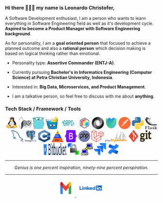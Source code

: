 ### Hi there 👋👋👋 my name is Leonardo Christofer,

A Software Development enthusiast, I am a person who wants to learn everything in Software Engineering field as well as it's development cycle. **Aspired to become a Product Manager with Software Engineering background**.

As for personality, I am a **goal oriented person** that focused to achieve a planned outcome and also a **rational person** which decision making is based on logical thinking rather than emotional.

- Personality type: **Assertive Commander (ENTJ-A)**.

- Currently pursuing **Bachelor's in Informatics Engineering (Computer Science) at Petra Christian University, Indonesia**.

- Interested in: **Big Data, Microservices, and Product Management**.

- I am a talkative person, so feel free to discuss with me about **anything**.

### Tech Stack / Framework / Tools

<p align="center">
    <img title="Linux" alt="Linux" src="https://raw.githubusercontent.com/leonardochristofer/leonardochristofer/master/assets/linux.svg" width="40" height="40"/>
    <img title="Bash" alt="Bash" src="https://raw.githubusercontent.com/leonardochristofer/leonardochristofer/master/assets/bash.svg" width="40" height="40"/>
    <img title="Go" alt="Go" src="https://raw.githubusercontent.com/leonardochristofer/leonardochristofer/master/assets/go.svg" width="40" height="40"/>  
    <img title="Gin" alt="Gin" src="https://raw.githubusercontent.com/leonardochristofer/leonardochristofer/master/assets/gin.svg" width="40" height="40"/>  
    <img title="gRPC" alt="gRPC" src="https://raw.githubusercontent.com/leonardochristofer/leonardochristofer/master/assets/grpc.svg" width="60" height="40"/>  
    <img title="Protobuf" alt="Protobuf" src="https://raw.githubusercontent.com/leonardochristofer/leonardochristofer/master/assets/protobuf.svg" width="40" height="40"/>  
    <img title="JSON" alt="JSON" src="https://raw.githubusercontent.com/leonardochristofer/leonardochristofer/master/assets/json.svg" width="40" height="40"/>  
    <img title="BloomRPC" alt="BloomRPC" src="https://raw.githubusercontent.com/leonardochristofer/leonardochristofer/master/assets/bloomrpc.svg" width="40" height="40"/>
    <img title="Postman" alt="Postman" src="https://raw.githubusercontent.com/leonardochristofer/leonardochristofer/master/assets/postman.svg" width="40" height="40"/>
    <img title="Python" alt="Python" src="https://raw.githubusercontent.com/leonardochristofer/leonardochristofer/master/assets/python.svg" width="40" height="40"/>
    <img title="Flask" alt="Flask" src="https://raw.githubusercontent.com/leonardochristofer/leonardochristofer/master/assets/flask.svg" width="40" height="40"/>
    <img title="MySQL" alt="MySQL" src="https://raw.githubusercontent.com/leonardochristofer/leonardochristofer/master/assets/mysql.svg" width="40" height="40"/>
    <img title="PostgreSQL" alt="PostgreSQL" src="https://raw.githubusercontent.com/leonardochristofer/leonardochristofer/master/assets/postgresql.svg" width="40" height="40"/>
    <img title="C++" alt="C++" src="https://raw.githubusercontent.com/leonardochristofer/leonardochristofer/master/assets/c++.svg" width="40" height="40"/>
    <img title="HTML CSS JS" alt="HTML CSS JS" src="https://raw.githubusercontent.com/leonardochristofer/leonardochristofer/master/assets/html_css_js.svg" width="40" height="40"/>
    <img title="Bootstrap" alt="Bootstrap" src="https://raw.githubusercontent.com/leonardochristofer/leonardochristofer/master/assets/bootstrap.svg" width="40" height="40"/>
    <img title="PHP" alt="PHP" src="https://raw.githubusercontent.com/leonardochristofer/leonardochristofer/master/assets/php.svg" width="40" height="40"/>
    <img title="Laravel" alt="Laravel" src="https://raw.githubusercontent.com/leonardochristofer/leonardochristofer/master/assets/laravel.svg" width="40" height="40"/>
    <img title="PhpMyAdmin" alt="PhpMyAdmin" src="https://raw.githubusercontent.com/leonardochristofer/leonardochristofer/master/assets/phpmyadmin.svg" width="75" height="40"/>
    <img title="Git" alt="Git" src="https://raw.githubusercontent.com/leonardochristofer/leonardochristofer/master/assets/git.svg" width="75" height="40"/>
    <img title="Bitbucket" alt="Bitbucket" src="https://raw.githubusercontent.com/leonardochristofer/leonardochristofer/master/assets/bitbucket.svg" width="75" height="40"/>
    <img title="WinSCP" alt="WinSCP" src="https://raw.githubusercontent.com/leonardochristofer/leonardochristofer/master/assets/winscp.png" width="40" height="40"/>
    <img title="PuTTY" alt="PuTTY" src="https://raw.githubusercontent.com/leonardochristofer/leonardochristofer/master/assets/putty.svg" width="40" height="40"/>
    <img title="Jira" alt="Jira" src="https://raw.githubusercontent.com/leonardochristofer/leonardochristofer/master/assets/jira.svg" width="40" height="40"/>
    <img title="Confluence" alt="Confluence" src="https://raw.githubusercontent.com/leonardochristofer/leonardochristofer/master/assets/confluence.svg" width="40" height="40"/>
</p>

<hr>
<p align="center">
    <i>Genius is one percent inspiration, ninety-nine percent perspiration.</i>
</p>
<hr>

<p align="center">
    <a href="mailto:leonardochristofer333@gmail.com" target="_blank">
        <img src="https://raw.githubusercontent.com/leonardochristofer/leonardochristofer/master/assets/gmail.svg" width="60" height="60"/>
    </a>
    <a href="https://www.linkedin.com/in/leonardochristofer" target="_blank">
        <img src="https://raw.githubusercontent.com/leonardochristofer/leonardochristofer/master/assets/linkedin.svg" width="100" height="60"/>
    </a>
</p>
